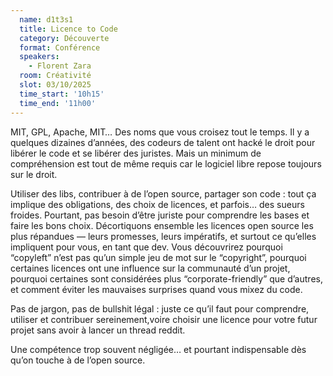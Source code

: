 ```yaml
---
  name: d1t3s1
  title: Licence to Code
  category: Découverte
  format: Conférence
  speakers: 
    - Florent Zara
  room: Créativité
  slot: 03/10/2025
  time_start: '10h15'
  time_end: '11h00'
---
```

MIT, GPL, Apache, MIT… Des noms que vous croisez tout le temps. Il y a quelques dizaines d’années, des codeurs de talent ont hacké le droit pour libérer le code et se libérer des juristes. Mais un minimum de compréhension est tout de même requis car le logiciel libre repose toujours sur le droit.

Utiliser des libs, contribuer à de l’open source, partager son code : tout ça implique des obligations, des choix de licences, et parfois… des sueurs froides. Pourtant, pas besoin d’être juriste pour comprendre les bases et faire les bons choix. Décortiquons ensemble les licences open source les plus répandues — leurs promesses, leurs impératifs, et surtout ce qu’elles impliquent pour vous, en tant que dev. Vous découvrirez pourquoi “copyleft” n’est pas qu’un simple jeu de mot sur le “copyright”, pourquoi certaines licences ont une influence sur la communauté d’un projet, pourquoi certaines sont considérées plus “corporate-friendly” que d’autres, et comment éviter les mauvaises surprises quand vous mixez du code.

Pas de jargon, pas de bullshit légal : juste ce qu’il faut pour comprendre, utiliser et contribuer sereinement,voire choisir une licence pour votre futur projet sans avoir à lancer un thread reddit.

Une compétence trop souvent négligée… et pourtant indispensable dès qu’on touche à de l’open source.
